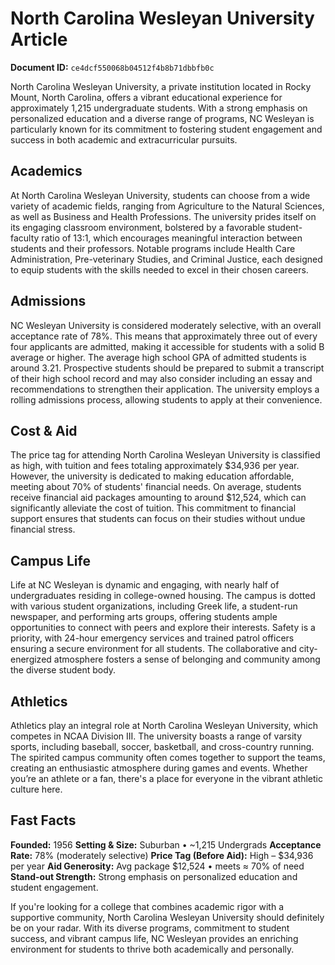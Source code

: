 # North Carolina Wesleyan University Article

**Document ID:** `ce4dcf550068b04512f4b8b71dbbfb0c`

North Carolina Wesleyan University, a private institution located in Rocky Mount, North Carolina, offers a vibrant educational experience for approximately 1,215 undergraduate students. With a strong emphasis on personalized education and a diverse range of programs, NC Wesleyan is particularly known for its commitment to fostering student engagement and success in both academic and extracurricular pursuits.

## Academics
At North Carolina Wesleyan University, students can choose from a wide variety of academic fields, ranging from Agriculture to the Natural Sciences, as well as Business and Health Professions. The university prides itself on its engaging classroom environment, bolstered by a favorable student-faculty ratio of 13:1, which encourages meaningful interaction between students and their professors. Notable programs include Health Care Administration, Pre-veterinary Studies, and Criminal Justice, each designed to equip students with the skills needed to excel in their chosen careers.

## Admissions
NC Wesleyan University is considered moderately selective, with an overall acceptance rate of 78%. This means that approximately three out of every four applicants are admitted, making it accessible for students with a solid B average or higher. The average high school GPA of admitted students is around 3.21. Prospective students should be prepared to submit a transcript of their high school record and may also consider including an essay and recommendations to strengthen their application. The university employs a rolling admissions process, allowing students to apply at their convenience.

## Cost & Aid
The price tag for attending North Carolina Wesleyan University is classified as high, with tuition and fees totaling approximately $34,936 per year. However, the university is dedicated to making education affordable, meeting about 70% of students' financial needs. On average, students receive financial aid packages amounting to around $12,524, which can significantly alleviate the cost of tuition. This commitment to financial support ensures that students can focus on their studies without undue financial stress.

## Campus Life
Life at NC Wesleyan is dynamic and engaging, with nearly half of undergraduates residing in college-owned housing. The campus is dotted with various student organizations, including Greek life, a student-run newspaper, and performing arts groups, offering students ample opportunities to connect with peers and explore their interests. Safety is a priority, with 24-hour emergency services and trained patrol officers ensuring a secure environment for all students. The collaborative and city-energized atmosphere fosters a sense of belonging and community among the diverse student body.

## Athletics
Athletics play an integral role at North Carolina Wesleyan University, which competes in NCAA Division III. The university boasts a range of varsity sports, including baseball, soccer, basketball, and cross-country running. The spirited campus community often comes together to support the teams, creating an enthusiastic atmosphere during games and events. Whether you’re an athlete or a fan, there's a place for everyone in the vibrant athletic culture here.

## Fast Facts
**Founded:** 1956
**Setting & Size:** Suburban • ~1,215 Undergrads
**Acceptance Rate:** 78% (moderately selective)
**Price Tag (Before Aid):** High – $34,936 per year
**Aid Generosity:** Avg package $12,524 • meets ≈ 70% of need
**Stand-out Strength:** Strong emphasis on personalized education and student engagement.

If you're looking for a college that combines academic rigor with a supportive community, North Carolina Wesleyan University should definitely be on your radar. With its diverse programs, commitment to student success, and vibrant campus life, NC Wesleyan provides an enriching environment for students to thrive both academically and personally.
